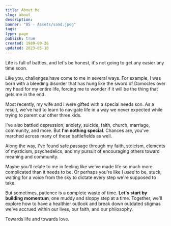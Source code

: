 ```yaml
---
title: About Me
slug: about
description: 
banner: "05 - Assets/sand.jpeg"
tags: 
type: page
publish: true
created: 1989-09-26
updated: 2023-05-10
---
```


Life is full of battles, and let's be honest, it's not going to get any easier any time soon.

Like you, challenges have come to me in several ways. For example, I was born with a bleeding disorder that has hung like the sword of Damocles over my head for my entire life, forcing me to wonder if it will be the thing that gets me in the end.

Most recently, my wife and I were gifted with a special needs son. As a result, we've had to learn to navigate life in a way we never expected while trying to parent our other three kids.

I've also battled depression, anxiety, suicide, faith, church, marriage, community, and more. But **I'm nothing special**. Chances are, you've marched across many of those battlefields as well.

Along the way, I've found safe passage through my faith, stoicism, elements of mysticism, psychedelics, and my pursuit of encouraging others toward meaning and community.

Maybe you'll relate to me in feeling like we've made life so much more complicated than it needs to be. Or perhaps you're like I _used_ to be, stuck, waiting for a voice from the sky to dictate every step we're supposed to take.

But sometimes, patience is a complete waste of time. **Let's start by building momentum**, one muddy and sloppy step at a time. Together, we'll explore how to have a healthier outlook and break down outdated stigmas we've accrued within our lives, our faith, and our philosophy.

Towards life and towards love.
